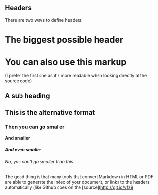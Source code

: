 Headers
-------

There are two ways to define headers:

The biggest possible header
===========================

# You can also use this markup

(I prefer the first one as it's more readable when looking directly at the source code)
 
A sub heading
-------------
 
## This is the alternative format

### Then you can go smaller

#### And smaller

##### And even smaller

###### No, you can't go smaller than this

The good thing is that many tools that convert Markdown in HTML or PDF are able to generate the index of your document, or links to the headers automatically (like Github does on the [source](http://git.io/vfz9